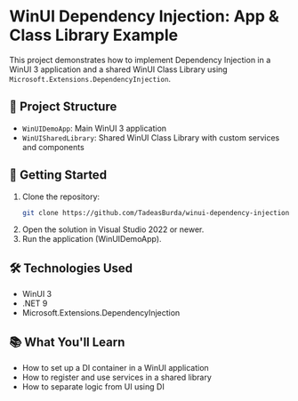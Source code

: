 ﻿# WinUI Dependency Injection: App & Class Library Example

This project demonstrates how to implement Dependency Injection in a WinUI 3 application and a shared WinUI Class Library using `Microsoft.Extensions.DependencyInjection`.

## 🧩 Project Structure

- `WinUIDemoApp`: Main WinUI 3 application
- `WinUISharedLibrary`: Shared WinUI Class Library with custom services and components

## 🚀 Getting Started

1. Clone the repository:
   ```bash
   git clone https://github.com/TadeasBurda/winui-dependency-injection-demo.git
   ```
2. Open the solution in Visual Studio 2022 or newer.
3. Run the application (WinUIDemoApp).

## 🛠️ Technologies Used
- WinUI 3
- .NET 9
- Microsoft.Extensions.DependencyInjection

## 📚 What You'll Learn
- How to set up a DI container in a WinUI application
- How to register and use services in a shared library
- How to separate logic from UI using DI
